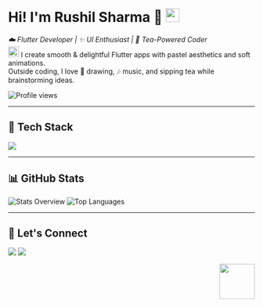 <!-- HEADER -->
<h1 >
  Hi! I'm Rushil Sharma 🌸
  <img src="https://raw.githubusercontent.com/MartinHeinz/MartinHeinz/master/wave.gif" width="28">
</h1>

<p>
  <em>☁️ Flutter Developer | ✨ UI Enthusiast | 🍵 Tea-Powered Coder</em><br>
  <img src="https://emojis.slackmojis.com/emojis/images/1621024394/39092/cat-roll.gif?1621024394" width="22">
  I create smooth & delightful Flutter apps with pastel aesthetics and soft animations.<br>
  Outside coding, I love 🎨 drawing, 🎶 music, and sipping tea while brainstorming ideas.
</p>

<p>
  <img src="https://komarev.com/ghpvc/?username=Byte-Rush&style=flat&color=ffb6c1&abbreviated=true" alt="Profile views" />
</p>

---

## 🌸 Tech Stack  
<p>
  <img src="https://skillicons.dev/icons?i=flutter,dart,firebase,git,github,androidstudio,vscode,canva,figma" />
</p>

---

## 📊 GitHub Stats  
<div>
  
![Stats Overview](https://github-readme-stats.vercel.app/api?username=Byte-Rush&show_icons=true&theme=tokyonight&hide_border=true)
![Top Languages](https://github-readme-stats.vercel.app/api/top-langs/?username=Byte-Rush&layout=compact&theme=tokyonight&hide_border=true)

</div>

---
## 💌 Let's Connect  
<p>
<a href="https://www.linkedin.com/in/rushil-sharma-70b189203/"><img src="https://img.shields.io/badge/LinkedIn-0A66C2?logo=linkedin&logoColor=white" /></a>
<a href="mailto:rushil@example.com"><img src="https://img.shields.io/badge/Email-D14836?logo=gmail&logoColor=white" /></a>
</p>


<img src="https://64.media.tumblr.com/34784257378ce2c51675599159735772/tumblr_nd3b8i2gL01sedjuto1_400.gifv" align="right" width="72"/>

